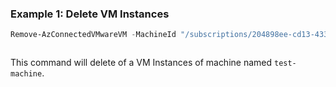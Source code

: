 ### Example 1: Delete VM Instances
```powershell
Remove-AzConnectedVMwareVM -MachineId "/subscriptions/204898ee-cd13-4332-b9d4-55ca5c25496d/resourceGroups/azcli-test-rg/providers/Microsoft.HybridCompute/machines/test-machine"
```

```output
```

This command will delete of a VM Instances of machine named `test-machine`.